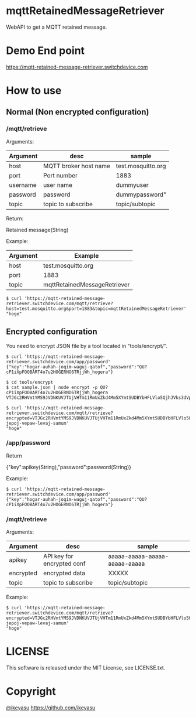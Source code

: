 # mqttRetainedMessageRetriever

WebAPI to get a MQTT retained message.

# Demo End point

https://mqtt-retained-message-retriever.switchdevice.com

# How to use

## Normal (Non encrypted configuration)

### /mqtt/retrieve

Arguments:

Argument|desc|sample
---|---|---
host|MQTT broker host name|test.mosquitto.org
port|Port number|1883
username|user name|dummyuser
password|password |dummypassword"
topic|topic to subscribe|topic/subtopic

Return:

Retained message(String)

Example:

Argument|Example
---|---
host|test.mosquitto.org
port|1883
topic|mqttRetainedMessageRetriever

    $ curl 'https://mqtt-retained-message-retriever.switchdevice.com/mqtt/retrieve?host=test.mosquitto.org&port=1883&topic=mqttRetainedMessageRetriever'
    "hoge"

## Encrypted configuration

You need to encrypt JSON file by a tool located in "tools/encrypt/".

    $ curl 'https://mqtt-retained-message-retriever.switchdevice.com/app/password'
    {"key":"hogar-auhah-joqim-waguj-qatof","password":"QU?cP1iXpFOOBART4o7u2HOGERNO6TRjjWh_hogera"}

    $ cd tools/encrypt
    $ cat sample.json | node encrypt -p QU?cP1iXpFOOBART4o7u2HOGERNO6TRjjWh_hogera
    VTJGc2RHVmtYMS9JVDNKUVJTUjVHTm11RmUxZkd4Mm5XYmtSUDBYbHFLVlo5QjhJVks3dVpleWVuU1hGQUFHUUNoVXl0K2ZxZ3FYS0tLOUpUdHZ4aVYwaWZhdlExS1piQXgxK1lwQmlXMDhmdzNwUG53d2xPalZvb3JmVjQ1SnVzQTVkK2Znc01qUG1XaVBobERXMjFBPT0=

    $ curl 'https://mqtt-retained-message-retriever.switchdevice.com/mqtt/retrieve?encrypted=VTJGc2RHVmtYMS9JVDNKUVJTUjVHTm11RmUxZkd4Mm5XYmtSUDBYbHFLVlo5QjhJVks3dVpleWVuU1hGQUFHUUNoVXl0K2ZxZ3FYS0tLOUpUdHZ4aVYwaWZhdlExS1piQXgxK1lwQmlXMDhmdzNwUG53d2xPalZvb3JmVjQ1SnVzQTVkK2Znc01qUG1XaVBobERXMjFBPT0=&apikey=futeq-jepoj-vepaw-levaj-samum'
    "hoge"

### /app/password

Return

{"key":apikey(String),"password":password(String)}

Example:

    $ curl 'https://mqtt-retained-message-retriever.switchdevice.com/app/password'
    {"key":"hogar-auhah-joqim-waguj-qatof","password":"QU?cP1iXpFOOBART4o7u2HOGERNO6TRjjWh_hogera"}

### /mqtt/retrieve

Arguments:

Argument|desc|sample
---|---|---
apikey|API key for encrypted conf|aaaaa-aaaaa-aaaaa-aaaaa-aaaaa
encrypted|encrypted data|XXXXX
topic|topic to subscribe|topic/subtopic

Example:


    $ curl 'https://mqtt-retained-message-retriever.switchdevice.com/mqtt/retrieve?encrypted=VTJGc2RHVmtYMS9JVDNKUVJTUjVHTm11RmUxZkd4Mm5XYmtSUDBYbHFLVlo5QjhJVks3dVpleWVuU1hGQUFHUUNoVXl0K2ZxZ3FYS0tLOUpUdHZ4aVYwaWZhdlExS1piQXgxK1lwQmlXMDhmdzNwUG53d2xPalZvb3JmVjQ1SnVzQTVkK2Znc01qUG1XaVBobERXMjFBPT0=&apikey=futeq-jepoj-vepaw-levaj-samum'
    "hoge"

# LICENSE

This software is released under the MIT License, see LICENSE.txt.


# Copyright

[@ikeyasu](https://twitter.com/ikeyasu)
https://github.com/ikeyasu
